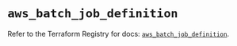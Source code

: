 # `aws_batch_job_definition`

Refer to the Terraform Registry for docs: [`aws_batch_job_definition`](https://registry.terraform.io/providers/hashicorp/aws/5.34.0/docs/resources/batch_job_definition).
